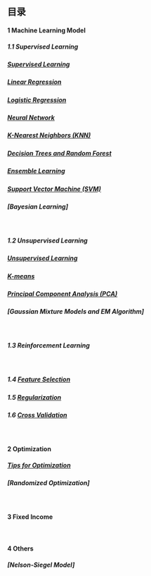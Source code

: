 ## 目录

#### 1   Machine Learning Model 

##### 1.1   Supervised Learning
##### [Supervised Learning](https://github.com/Janecxl/Notes/issues/5)
##### [Linear Regression](https://github.com/Janecxl/Notes/issues/4)
##### [Logistic Regression](https://github.com/Janecxl/Notes/issues/8)
##### [Neural Network](https://github.com/Janecxl/Notes/issues/6)
##### [K-Nearest Neighbors (KNN)](https://github.com/Janecxl/Notes/issues/7)
##### [Decision Trees and Random Forest](https://github.com/Janecxl/Notes/issues/9)
##### [Ensemble Learning](https://github.com/Janecxl/Notes/issues/10)
##### [Support Vector Machine (SVM)](https://github.com/Janecxl/Notes/issues/11)
##### [Bayesian Learning]
<br>

##### 1.2   Unsupervised Learning
##### [Unsupervised Learning](https://github.com/Janecxl/Notes/issues/14)
##### [K-means](https://github.com/Janecxl/Notes/issues/13)
##### [Principal Component Analysis (PCA)](https://github.com/Janecxl/Notes/issues/15)
##### [Gaussian Mixture Models and EM Algorithm]

<br>

##### 1.3   Reinforcement Learning
<br>

##### 1.4   [Feature Selection](https://github.com/Janecxl/Notes/issues/16)

##### 1.5   [Regularization](https://github.com/Janecxl/Notes/issues/17)

##### 1.6   [Cross Validation](https://github.com/Janecxl/Notes/issues/18)
<br>


#### 2   Optimization
##### [Tips for Optimization](https://github.com/Janecxl/Notes/issues/3)
##### [Randomized Optimization]
<br>

#### 3   Fixed Income
<br>

#### 4   Others
##### [Nelson-Siegel Model]
<br>
